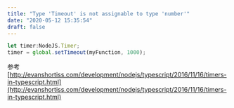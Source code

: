 ```yaml
---
title: "Type 'Timeout' is not assignable to type 'number'"
date: "2020-05-12 15:35:54"
draft: false
---
```


```javascript
let timer:NodeJS.Timer;
timer = global.setTimeout(myFunction, 1000);
```


参考<br />[http://evanshortiss.com/development/nodejs/typescript/2016/11/16/timers-in-typescript.html](http://evanshortiss.com/development/nodejs/typescript/2016/11/16/timers-in-typescript.html)

